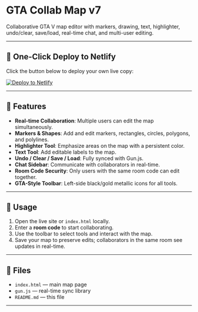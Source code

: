 # GTA Collab Map v7

Collaborative GTA V map editor with markers, drawing, text, highlighter, undo/clear, save/load, real-time chat, and multi-user editing.

---

## 🚀 One-Click Deploy to Netlify

Click the button below to deploy your own live copy:

[![Deploy to Netlify](https://www.netlify.com/img/deploy/button.svg)](https://app.netlify.com/start/deploy?repository=fuzzyk14/gta-collab-map-v7)

---

## 🧭 Features

- **Real-time Collaboration**: Multiple users can edit the map simultaneously.  
- **Markers & Shapes**: Add and edit markers, rectangles, circles, polygons, and polylines.  
- **Highlighter Tool**: Emphasize areas on the map with a persistent color.  
- **Text Tool**: Add editable labels to the map.  
- **Undo / Clear / Save / Load**: Fully synced with Gun.js.  
- **Chat Sidebar**: Communicate with collaborators in real-time.  
- **Room Code Security**: Only users with the same room code can edit together.  
- **GTA-Style Toolbar**: Left-side black/gold metallic icons for all tools.  

---

## 📝 Usage

1. Open the live site or `index.html` locally.  
2. Enter a **room code** to start collaborating.  
3. Use the toolbar to select tools and interact with the map.  
4. Save your map to preserve edits; collaborators in the same room see updates in real-time.

---

## 📂 Files

- `index.html` — main map page  
- `gun.js` — real-time sync library  
- `README.md` — this file  

---
